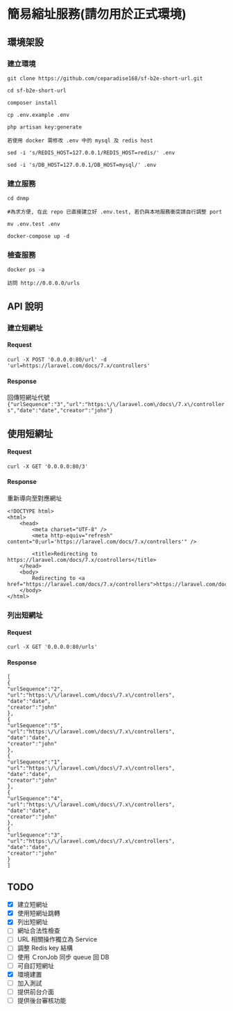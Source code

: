 # 簡易縮址服務(請勿用於正式環境)

## 環境架設

### 建立環境
    git clone https://github.com/ceparadise168/sf-b2e-short-url.git

    cd sf-b2e-short-url

    composer install

    cp .env.example .env

    php artisan key:generate

    若使用 docker 需修改 .env 中的 mysql 及 redis host

    sed -i 's/REDIS_HOST=127.0.0.1/REDIS_HOST=redis/' .env

    sed -i 's/DB_HOST=127.0.0.1/DB_HOST=mysql/' .env


### 建立服務
    cd dnmp

    #為求方便, 在此 repo 已直接建立好 .env.test, 若仍與本地服務衝突請自行調整 port

    mv .env.test .env

    docker-compose up -d

### 檢查服務
    docker ps -a

    訪問 http://0.0.0.0/urls

## API 說明

### 建立短網址

#### Request
`curl -X POST '0.0.0.0:80/url' -d 'url=https://laravel.com/docs/7.x/controllers'`

#### Response
回傳短網址代號
`{"urlSequence":"3","url":"https:\/\/laravel.com\/docs\/7.x\/controllers","date":"date","creator":"john"}`

## 使用短網址
#### Request
`curl -X GET '0.0.0.0:80/3'`

#### Response
重新導向至對應網址
```
<!DOCTYPE html>
<html>
    <head>
        <meta charset="UTF-8" />
        <meta http-equiv="refresh" content="0;url='https://laravel.com/docs/7.x/controllers'" />

        <title>Redirecting to https://laravel.com/docs/7.x/controllers</title>
    </head>
    <body>
        Redirecting to <a href="https://laravel.com/docs/7.x/controllers">https://laravel.com/docs/7.x/controllers</a>.
    </body>
</html>
```

### 列出短網址
#### Request

`curl -X GET '0.0.0.0:80/urls'`
#### Response
```
[
{
"urlSequence":"2",
"url":"https:\/\/laravel.com\/docs\/7.x\/controllers",
"date":"date",
"creator":"john"
},
{
"urlSequence":"5",
"url":"https:\/\/laravel.com\/docs\/7.x\/controllers",
"date":"date",
"creator":"john"
},
{
"urlSequence":"1",
"url":"https:\/\/laravel.com\/docs\/7.x\/controllers",
"date":"date",
"creator":"john"
},
{
"urlSequence":"4",
"url":"https:\/\/laravel.com\/docs\/7.x\/controllers",
"date":"date",
"creator":"john"
},
{
"urlSequence":"3",
"url":"https:\/\/laravel.com\/docs\/7.x\/controllers",
"date":"date",
"creator":"john"
}
]
```

## TODO

- [x] 建立短網址
- [x] 使用短網址跳轉
- [x] 列出短網址
- [ ] 網址合法性檢查
- [ ] URL 相關操作獨立為 Service
- [ ] 調整 Redis key 結構
- [ ] 使用 ＣronJob 同步 queue 回 DB
- [ ] 可自訂短網址
- [x] 環境建置
- [ ] 加入測試
- [ ] 提供前台介面
- [ ] 提供後台審核功能
